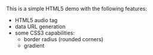 This is a simple HTML5 demo with the following features:

 * HTML5 audio tag
 * data URL generation
 * some CSS3 capabilities:
    * border radius (rounded corners)
	* gradient
